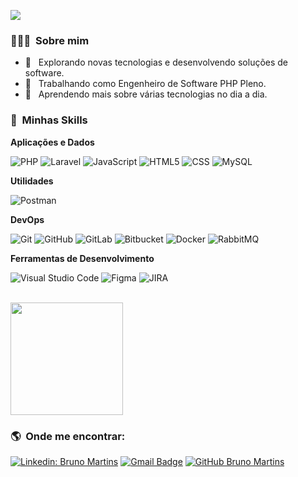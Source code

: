 ![](https://komarev.com/ghpvc/?username=brunomluiz&color=006bed)

<h3> 👨🏼‍💻 &nbsp;Sobre mim </h3>

- 🤔 &nbsp; Explorando novas tecnologias e desenvolvendo soluções de software.
- 💼 &nbsp; Trabalhando como Engenheiro de Software PHP Pleno.
- 🌱 &nbsp; Aprendendo mais sobre várias tecnologias no dia a dia.

<h3> 🚀 &nbsp;Minhas Skills </h3>

**Aplicações e Dados**
  
  ![PHP](https://img.shields.io/badge/-PHP-333333?style=flat&logo=PHP&logoColor=007396)
  ![Laravel](https://img.shields.io/badge/-Laravel-333333?style=flat&logo=Laravel&logoColor=007396)
  ![JavaScript](https://img.shields.io/badge/-JavaScript-333333?style=flat&logo=javascript)
  ![HTML5](https://img.shields.io/badge/-HTML5-333333?style=flat&logo=HTML5)
  ![CSS](https://img.shields.io/badge/-CSS-333333?style=flat&logo=CSS3&logoColor=1572B6)
  ![MySQL](https://img.shields.io/badge/-MySQL-333333?style=flat&logo=mysql)

**Utilidades**

  ![Postman](https://img.shields.io/badge/-Postman-333333?style=flat&logo=postman)

**DevOps**

  ![Git](https://img.shields.io/badge/-Git-333333?style=flat&logo=git)
  ![GitHub](https://img.shields.io/badge/-GitHub-333333?style=flat&logo=github)
  ![GitLab](https://img.shields.io/badge/-GitLab-333333?style=flat&logo=gitlab)
  ![Bitbucket](https://img.shields.io/badge/-Bitbucket-333333?style=flat&logo=bitbucket)
  ![Docker](https://img.shields.io/badge/-Docker-333333?style=flat&logo=docker)
  ![RabbitMQ](https://img.shields.io/badge/-RabbitMQ-333333?style=flat&logo=rabbitmq)

**Ferramentas de Desenvolvimento**

  ![Visual Studio Code](https://img.shields.io/badge/-Visual%20Studio%20Code-333333?style=flat&logo=visual-studio-code&logoColor=007ACC)
  ![Figma](https://img.shields.io/badge/-Figma-333333?style=flat&logo=figma&logoColor=007ACC)
  ![JIRA](https://img.shields.io/badge/-JIRA-333333?style=flat&logo=jira&logoColor=007ACC)

<br/>

<a href="https://github.com/brunomluiz">
  <img height="180em" src="https://github-readme-stats.vercel.app/api?username=brunomluiz&theme=dracula&show_icons=true" />
</a>

<br/>

<h3> 🌎 &nbsp;Onde me encontrar: </h3> 

[![Linkedin: Bruno Martins](https://img.shields.io/badge/-Bruno%20Martins-blue?style=flat-square&logo=Linkedin&logoColor=white&link=https://www.linkedin.com/in/bruno-martins-2a838785/)](https://www.linkedin.com/in/bruno-martins-2a838785/)
[![Gmail Badge](https://img.shields.io/badge/-brunoluiz7@gmail.com-006bed?style=flat-square&logo=Gmail&logoColor=white&link=mailto:brunoluiz7@gmail.com)](mailto:brunoluiz7@gmail.com)
[![GitHub Bruno Martins](https://img.shields.io/github/followers/brunomluiz?label=follow&style=social)](https://github.com/brunomluiz)
